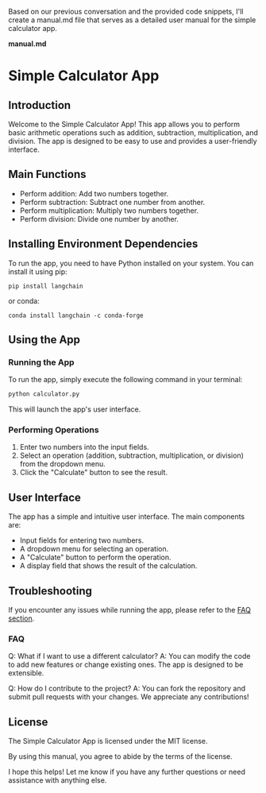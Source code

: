 Based on our previous conversation and the provided code snippets, I'll create a manual.md file that serves as a detailed user manual for the simple calculator app.

**manual.md**

# Simple Calculator App

## Introduction

Welcome to the Simple Calculator App! This app allows you to perform basic arithmetic operations such as addition, subtraction, multiplication, and division. The app is designed to be easy to use and provides a user-friendly interface.

## Main Functions

* Perform addition: Add two numbers together.
* Perform subtraction: Subtract one number from another.
* Perform multiplication: Multiply two numbers together.
* Perform division: Divide one number by another.

## Installing Environment Dependencies

To run the app, you need to have Python installed on your system. You can install it using pip:

```
pip install langchain
```

or conda:

```
conda install langchain -c conda-forge
```

## Using the App

### Running the App

To run the app, simply execute the following command in your terminal:

```bash
python calculator.py
```

This will launch the app's user interface.

### Performing Operations

1. Enter two numbers into the input fields.
2. Select an operation (addition, subtraction, multiplication, or division) from the dropdown menu.
3. Click the "Calculate" button to see the result.

## User Interface

The app has a simple and intuitive user interface. The main components are:

* Input fields for entering two numbers.
* A dropdown menu for selecting an operation.
* A "Calculate" button to perform the operation.
* A display field that shows the result of the calculation.

## Troubleshooting

If you encounter any issues while running the app, please refer to the [FAQ section](#faq).

### FAQ

Q: What if I want to use a different calculator?
A: You can modify the code to add new features or change existing ones. The app is designed to be extensible.

Q: How do I contribute to the project?
A: You can fork the repository and submit pull requests with your changes. We appreciate any contributions!

## License

The Simple Calculator App is licensed under the MIT license.

By using this manual, you agree to abide by the terms of the license.

I hope this helps! Let me know if you have any further questions or need assistance with anything else.